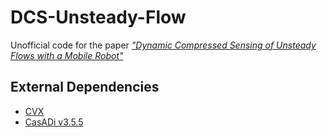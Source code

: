 # DCS-Unsteady-Flow

Unofficial code for the paper [*"Dynamic Compressed Sensing of Unsteady Flows with a Mobile Robot"*](https://arxiv.org/abs/2110.08658)

## External Dependencies
- [CVX](http://cvxr.com/cvx/download/)
- [CasADi v3.5.5](https://web.casadi.org/get/)
